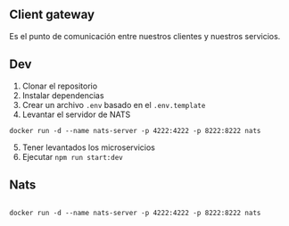 ## Client gateway

Es el punto de comunicación entre nuestros clientes y nuestros servicios.

## Dev

1. Clonar el repositorio
2. Instalar dependencias
3. Crear un archivo `.env` basado en el `.env.template`
4. Levantar el servidor de NATS

```
docker run -d --name nats-server -p 4222:4222 -p 8222:8222 nats
```

5. Tener levantados los microservicios
6. Ejecutar `npm run start:dev`

## Nats

```

docker run -d --name nats-server -p 4222:4222 -p 8222:8222 nats
```
